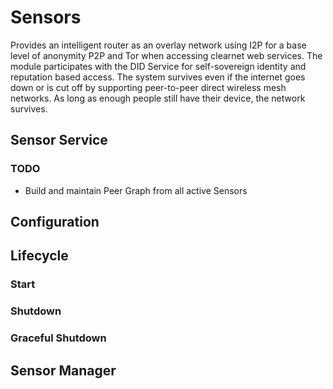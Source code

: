 # Sensors
Provides an intelligent router as an overlay network using I2P for a base level of anonymity P2P and Tor when accessing clearnet web services. 
The module participates with the DID Service for self-sovereign identity and reputation based access. 
The system survives even if the internet goes down or is cut off by supporting peer-to-peer direct wireless mesh networks. 
As long as enough people still have their device, the network survives.

## Sensor Service

### TODO
* Build and maintain Peer Graph from all active Sensors

## Configuration

## Lifecycle

### Start

### Shutdown

### Graceful Shutdown

## Sensor Manager

